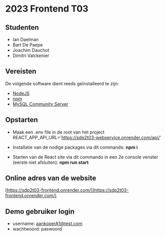 # 2023 Frontend T03

## Studenten

- Ian Daelman
- Bart De Paepe
- Joachim Dauchot
- Dimitri Valckenier

## Vereisten

De volgende software dient reeds geïnstalleerd te zijn:

- [NodeJS](https://nodejs.org)
- [npm](https://www.npmjs.com/)
- [MySQL Community Server](https://dev.mysql.com/downloads/mysql/)

## Opstarten

- Maak een .env file in de root van het project
  REACT_APP_API_URL='https://sdp2t03-webservice.onrender.com/api/'

- Installatie van de nodige packages via dit commando: **npm i**
- Starten van de React site via dit commando in een 2e console venster (eerste niet afsluiten): **npm run start**

## Online adres van de website

[https://sdp2t03-frontend.onrender.com/](https://sdp2t03-frontend.onrender.com/)


## Demo gebruiker login
- username: aankoperA1@test.com
- wachtwoord: paswoord
